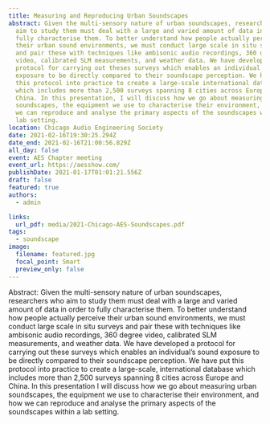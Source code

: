 ```yaml
---
title: Measuring and Reproducing Urban Soundscapes
abstract: Given the multi-sensory nature of urban soundscapes, researchers who
  aim to study them must deal with a large and varied amount of data in order to
  fully characterise them. To better understand how people actually perceive
  their urban sound environments, we must conduct large scale in situ surveys
  and pair these with techniques like ambisonic audio recordings, 360 degree
  video, calibrated SLM measurements, and weather data. We have developed a
  protocol for carrying out theses surveys which enables an individual's sound
  exposure to be directly compared to their soundscape perception. We have put
  this protocol into practice to create a large-scale international database
  which includes more than 2,500 surveys spanning 8 cities across Europe and
  China. In this presentation, I will discuss how we go about measuring urban
  soundscapes, the equipment we use to characterise their environment, and how
  we can reproduce and analyse the primary aspects of the soundscapes within a
  lab setting.
location: Chicago Audio Engineering Society
date: 2021-02-16T19:30:25.294Z
date_end: 2021-02-16T21:00:56.829Z
all_day: false
event: AES Chapter meeting
event_url: https://aesshow.com/
publishDate: 2021-01-17T01:01:21.556Z
draft: false
featured: true
authors:
  - admin

links:
  url_pdf: media/2021-Chicago-AES-Soundscapes.pdf
tags:
  - soundscape
image:
  filename: featured.jpg
  focal_point: Smart
  preview_only: false
---
```

Abstract: Given the multi-sensory nature of urban soundscapes, researchers who aim to study them must deal with a large and varied amount of data in order to fully characterise them. To better understand how people actually perceive their urban sound environments, we must conduct large scale in situ surveys and pair these with techniques like ambisonic audio recordings, 360 degree video, calibrated SLM measurements, and weather data. We have developed a protocol for carrying out these surveys which enables an individual’s sound exposure to be directly compared to their soundscape perception. We have put this protocol into practice to create a large-scale, international database which includes more than 2,500 surveys spanning 8 cities across Europe and China. In this presentation I will discuss how we go about measuring urban soundscapes, the equipment we use to characterise their environment, and how we can reproduce and analyse the primary aspects of the soundscapes within a lab setting. 